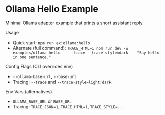 # Ollama Hello Example

Minimal Ollama adapter example that prints a short assistant reply.

Usage
- Quick start: `npm run ex:ollama:hello`
- Alternate (full command): `TRACE_HTML=1 npm run dev -w examples/ollama-hello -- --trace --trace-style=dark -- "Say hello in one sentence."`

Config Flags (CLI overrides env)
- `--ollama-base-url`, `--base-url`
- Tracing: `--trace` and `--trace-style=light|dark`

Env Vars (alternatives)
- `OLLAMA_BASE_URL` or `BASE_URL`
- Tracing: `TRACE_JSON=1`, `TRACE_HTML=1`, `TRACE_STYLE=...`

